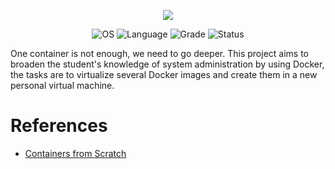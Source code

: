 <p align="center">
    <img src="https://github.com/ygor-sena/42-Inception/assets/102881479/ad75536e-25b4-4554-bc2c-bf698764b25d">

</p>

<p align="center">
    <img src="https://img.shields.io/badge/OS-Linux-blue" alt="OS">
    <img src="https://img.shields.io/badge/Language-Dockerfile-blue.svg" alt="Language">
    <img src="https://img.shields.io/badge/Grade-125%2F100-brightgreen.svg" alt="Grade">
    <img src="https://img.shields.io/badge/Status-Completed-brightgreen.svg" alt="Status">
</p>

One container is not enough, we need to go deeper. This project aims to broaden the student's knowledge of system administration by using Docker, the tasks are to virtualize several Docker images and create them in a new personal virtual machine.

# References

- [Containers from Scratch](https://ericchiang.github.io/post/containers-from-scratch/)
